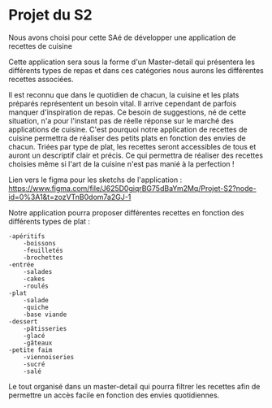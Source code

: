 # Projet du S2

Nous avons choisi pour cette SAé de développer une application de recettes de cuisine

Cette application sera sous la forme d'un Master-detail qui présentera les différents types de repas et dans ces catégories nous aurons les différentes recettes associées.

Il est reconnu que dans le quotidien de chacun, la cuisine et les plats préparés représentent un besoin vital. Il arrive cependant de parfois manquer d'inspiration de repas. Ce besoin de suggestions, né de cette situation, n'a pour l'instant pas de réelle réponse sur le marché des applications de cuisine. C'est pourquoi notre application de recettes de cuisine permettra de réaliser des petits plats en fonction des envies de chacun.
Triées par type de plat, les recettes seront accessibles de tous et auront un descriptif clair et précis. Ce qui permettra de réaliser des recettes choisies même si l'art de la cuisine n'est pas manié à la perfection !

Lien vers le figma pour les sketchs de l'application :  
https://www.figma.com/file/J625D0giqrBG75dBaYm2Mq/Projet-S2?node-id=0%3A1&t=zozVTnB0dom7a2GJ-1


Notre application pourra proposer différentes recettes en fonction des différents types de plat :
 
	-apéritifs 
		-boissons
		-feuilletés
		-brochettes
	-entrée
		-salades
		-cakes
		-roulés
	-plat
		-salade
		-quiche
		-base viande
	-dessert
		-pâtisseries
		-glacé
		-gâteaux
	-petite faim
		-viennoiseries
		-sucré
		-salé

Le tout organisé dans un master-detail qui pourra filtrer les recettes afin de permettre un accès facile en fonction des envies quotidiennes.
